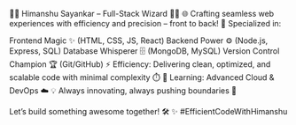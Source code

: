 👨‍💻 Himanshu Sayankar – Full-Stack Wizard 🧙‍♂️
🌐 Crafting seamless web experiences with efficiency and precision – front to back!
🔧 Specialized in:

Frontend Magic ✨ (HTML, CSS, JS, React)
Backend Power ⚙️ (Node.js, Express, SQL)
Database Whisperer 🗄️ (MongoDB, MySQL)
Version Control Champion 🏆 (Git/GitHub)
⚡ Efficiency: Delivering clean, optimized, and scalable code with minimal complexity ⏱️
🌱 Learning: Advanced Cloud & DevOps ☁️
💡 Always innovating, always pushing boundaries 🚀

Let’s build something awesome together! 🛠️
✨ #EfficientCodeWithHimanshu

